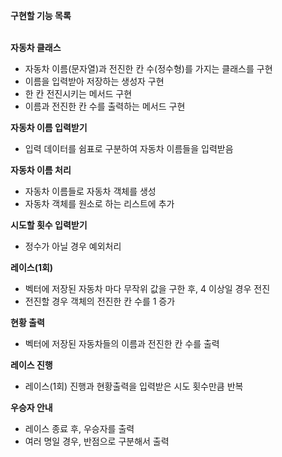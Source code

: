 **구현할 기능 목록**<br><br>

**자동차 클래스**
- 자동차 이름(문자열)과 전진한 칸 수(정수형)를 가지는 클래스를 구현
- 이름을 입력받아 저장하는 생성자 구현
- 한 칸 전진시키는 메서드 구현
- 이름과 전진한 칸 수를 출력하는 메서드 구현

**자동차 이름 입력받기**
- 입력 데이터를 쉼표로 구분하여 자동차 이름들을 입력받음

**자동차 이름 처리**
- 자동차 이름들로 자동차 객체를 생성
- 자동차 객체를 원소로 하는 리스트에 추가

**시도할 횟수 입력받기**
- 정수가 아닐 경우 예외처리

**레이스(1회)**
- 벡터에 저장된 자동차 마다 무작위 값을 구한 후, 4 이상일 경우 전진
- 전진할 경우 객체의 전진한 칸 수를 1 증가

**현황 출력**
- 벡터에 저장된 자동차들의 이름과 전진한 칸 수를 출력

**레이스 진행**
- 레이스(1회) 진행과 현황출력을 입력받은 시도 횟수만큼 반복

**우승자 안내**
- 레이스 종료 후, 우승자를 출력
- 여러 명일 경우, 반점으로 구분해서 출력
